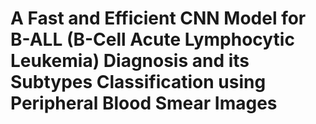 # A Fast and Efficient CNN Model for B-ALL (B-Cell Acute Lymphocytic Leukemia) Diagnosis and its Subtypes Classification using Peripheral Blood Smear Images
